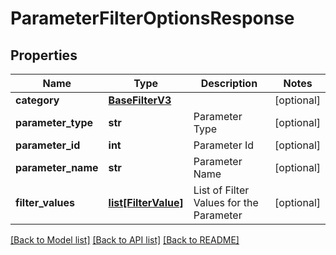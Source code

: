 # ParameterFilterOptionsResponse

## Properties
Name | Type | Description | Notes
------------ | ------------- | ------------- | -------------
**category** | [**BaseFilterV3**](BaseFilterV3.md) |  | [optional] 
**parameter_type** | **str** | Parameter Type | [optional] 
**parameter_id** | **int** | Parameter Id | [optional] 
**parameter_name** | **str** | Parameter Name | [optional] 
**filter_values** | [**list[FilterValue]**](FilterValue.md) | List of Filter Values for the Parameter | [optional] 

[[Back to Model list]](../README.md#documentation-for-models) [[Back to API list]](../README.md#documentation-for-api-endpoints) [[Back to README]](../README.md)


